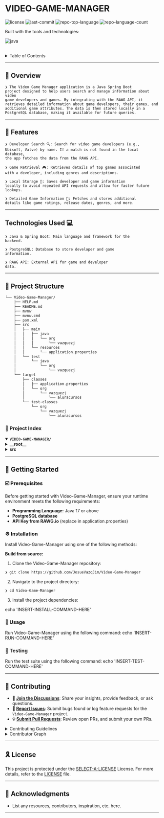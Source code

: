 <h1>VIDEO-GAME-MANAGER</h1>
<p align="left">
	<img src="https://img.shields.io/github/license/JosueVazqJim/Video-Game-Manager?style=flat-square&logo=opensourceinitiative&logoColor=white&color=0080ff" alt="license">
	<img src="https://img.shields.io/github/last-commit/JosueVazqJim/Video-Game-Manager?style=flat-square&logo=git&logoColor=white&color=0080ff" alt="last-commit">
	<img src="https://img.shields.io/github/languages/top/JosueVazqJim/Video-Game-Manager?style=flat-square&color=0080ff" alt="repo-top-language">
	<img src="https://img.shields.io/github/languages/count/JosueVazqJim/Video-Game-Manager?style=flat-square&color=0080ff" alt="repo-language-count">
</p>
<p align="left">Built with the tools and technologies:</p>
<p align="left">
	<img src="https://img.shields.io/badge/java-%23ED8B00.svg?style=flat-square&logo=openjdk&logoColor=white" alt="java">
</p>
</div>
<br clear="right">

<details><summary>Table of Contents</summary>

- [📍 Overview](#-overview)
- [👾 Features](#-features)
- [📁 Project Structure](#-project-structure)
  - [📂 Project Index](#-project-index)
- [🚀 Getting Started](#-getting-started)
  - [☑️ Prerequisites](#-prerequisites)
  - [⚙️ Installation](#-installation)
  - [🤖 Usage](#🤖-usage)
  - [🧪 Testing](#🧪-testing)
- [📌 Project Roadmap](#-project-roadmap)
- [🔰 Contributing](#-contributing)
- [🎗 License](#-license)
- [🙌 Acknowledgments](#-acknowledgments)

</details>
<hr>

## 📍 Overview

<code>❯ The Video Game Manager application is a Java Spring Boot project designed to help users search and manage information about video game developers and games. By integrating with the RAWG API, it retrieves detailed information about game developers, their games, and additional game attributes. The data is then stored locally in a PostgreSQL database, making it available for future queries.</code>

---

## 👾 Features

<code>❯ Developer Search 🔍: Search for video game developers (e.g., Ubisoft, Valve) by name. If a match is not found in the local database, the app fetches the data from the RAWG API.</code>

<code>❯ Game Retrieval 🎮: Retrieves details of top games associated with a developer, including genres and descriptions.</code>

<code>❯ Local Storage 💾: Saves developer and game information locally to avoid repeated API requests and allow for faster future lookups.</code>

<code>❯ Detailed Game Information 📝: Fetches and stores additional details like game ratings, release dates, genres, and more.</code>

---

## Technologies Used 💻

<code>❯ Java & Spring Boot: Main language and framework for the backend.</code>

<code>❯ PostgreSQL: Database to store developer and game information.</code>

<code>❯ RAWG API: External API for game and developer data.</code>

---

## 📁 Project Structure

```sh
└── Video-Game-Manager/
    ├── HELP.md
    ├── README.md
    ├── mvnw
    ├── mvnw.cmd
    ├── pom.xml
    ├── src
    │   ├── main
    │   │   ├── java
    │   │   │   └── org
    │   │   │       └── vazquezj
    │   │   └── resources
    │   │       └── application.properties
    │   └── test
    │       └── java
    │           └── org
    │               └── vazquezj
    └── target
        ├── classes
        │   ├── application.properties
        │   └── org
        │       └── vazquezj
        │           └── aluracursos
        └── test-classes
            └── org
                └── vazquezj
                    └── aluracursos
```


### 📂 Project Index
<details open>
	<summary><b><code>VIDEO-GAME-MANAGER/</code></b></summary>
	<details> <!-- __root__ Submodule -->
		<summary><b>__root__</b></summary>
		<blockquote>
			<table>
			<tr>
				<td><b><a href='https://github.com/JosueVazqJim/Video-Game-Manager/blob/master/mvnw'>mvnw</a></b></td>
				<td><code>❯ REPLACE-ME</code></td>
			</tr>
			<tr>
				<td><b><a href='https://github.com/JosueVazqJim/Video-Game-Manager/blob/master/mvnw.cmd'>mvnw.cmd</a></b></td>
				<td><code>❯ REPLACE-ME</code></td>
			</tr>
			</table>
		</blockquote>
	</details>
	<details> <!-- src Submodule -->
		<summary><b>src</b></summary>
		<blockquote>
			<details>
				<summary><b>main</b></summary>
				<blockquote>
					<details>
						<summary><b>java</b></summary>
						<blockquote>
							<details>
								<summary><b>org</b></summary>
								<blockquote>
									<details>
										<summary><b>vazquezj</b></summary>
										<blockquote>
											<details>
												<summary><b>aluracursos</b></summary>
												<blockquote>
													<details>
														<summary><b>gestorvideojuegos</b></summary>
														<blockquote>
															<table>
															<tr>
																<td><b><a href='https://github.com/JosueVazqJim/Video-Game-Manager/blob/master/src/main/java/org/vazquezj/aluracursos/gestorvideojuegos/GestorvideojuegosApplication.java'>GestorvideojuegosApplication.java</a></b></td>
																<td><code>❯ REPLACE-ME</code></td>
															</tr>
															</table>
															<details>
																<summary><b>main</b></summary>
																<blockquote>
																	<table>
																	<tr>
																		<td><b><a href='https://github.com/JosueVazqJim/Video-Game-Manager/blob/master/src/main/java/org/vazquezj/aluracursos/gestorvideojuegos/main/MainMenu.java'>MainMenu.java</a></b></td>
																		<td><code>❯ REPLACE-ME</code></td>
																	</tr>
																	</table>
																</blockquote>
															</details>
															<details>
																<summary><b>models</b></summary>
																<blockquote>
																	<table>
																	<tr>
																		<td><b><a href='https://github.com/JosueVazqJim/Video-Game-Manager/blob/master/src/main/java/org/vazquezj/aluracursos/gestorvideojuegos/models/Developer.java'>Developer.java</a></b></td>
																		<td><code>❯ REPLACE-ME</code></td>
																	</tr>
																	<tr>
																		<td><b><a href='https://github.com/JosueVazqJim/Video-Game-Manager/blob/master/src/main/java/org/vazquezj/aluracursos/gestorvideojuegos/models/DatosGame.java'>DatosGame.java</a></b></td>
																		<td><code>❯ REPLACE-ME</code></td>
																	</tr>
																	<tr>
																		<td><b><a href='https://github.com/JosueVazqJim/Video-Game-Manager/blob/master/src/main/java/org/vazquezj/aluracursos/gestorvideojuegos/models/DatosResDev.java'>DatosResDev.java</a></b></td>
																		<td><code>❯ REPLACE-ME</code></td>
																	</tr>
																	<tr>
																		<td><b><a href='https://github.com/JosueVazqJim/Video-Game-Manager/blob/master/src/main/java/org/vazquezj/aluracursos/gestorvideojuegos/models/DatosGenre.java'>DatosGenre.java</a></b></td>
																		<td><code>❯ REPLACE-ME</code></td>
																	</tr>
																	<tr>
																		<td><b><a href='https://github.com/JosueVazqJim/Video-Game-Manager/blob/master/src/main/java/org/vazquezj/aluracursos/gestorvideojuegos/models/DatosDeveloper.java'>DatosDeveloper.java</a></b></td>
																		<td><code>❯ REPLACE-ME</code></td>
																	</tr>
																	<tr>
																		<td><b><a href='https://github.com/JosueVazqJim/Video-Game-Manager/blob/master/src/main/java/org/vazquezj/aluracursos/gestorvideojuegos/models/Genero.java'>Genero.java</a></b></td>
																		<td><code>❯ REPLACE-ME</code></td>
																	</tr>
																	<tr>
																		<td><b><a href='https://github.com/JosueVazqJim/Video-Game-Manager/blob/master/src/main/java/org/vazquezj/aluracursos/gestorvideojuegos/models/Game.java'>Game.java</a></b></td>
																		<td><code>❯ REPLACE-ME</code></td>
																	</tr>
																	</table>
																</blockquote>
															</details>
															<details>
																<summary><b>repository</b></summary>
																<blockquote>
																	<table>
																	<tr>
																		<td><b><a href='https://github.com/JosueVazqJim/Video-Game-Manager/blob/master/src/main/java/org/vazquezj/aluracursos/gestorvideojuegos/repository/DeveloperRepository.java'>DeveloperRepository.java</a></b></td>
																		<td><code>❯ REPLACE-ME</code></td>
																	</tr>
																	</table>
																</blockquote>
															</details>
															<details>
																<summary><b>service</b></summary>
																<blockquote>
																	<table>
																	<tr>
																		<td><b><a href='https://github.com/JosueVazqJim/Video-Game-Manager/blob/master/src/main/java/org/vazquezj/aluracursos/gestorvideojuegos/service/IConvierteDatos.java'>IConvierteDatos.java</a></b></td>
																		<td><code>❯ REPLACE-ME</code></td>
																	</tr>
																	<tr>
																		<td><b><a href='https://github.com/JosueVazqJim/Video-Game-Manager/blob/master/src/main/java/org/vazquezj/aluracursos/gestorvideojuegos/service/ConvierteDatos.java'>ConvierteDatos.java</a></b></td>
																		<td><code>❯ REPLACE-ME</code></td>
																	</tr>
																	<tr>
																		<td><b><a href='https://github.com/JosueVazqJim/Video-Game-Manager/blob/master/src/main/java/org/vazquezj/aluracursos/gestorvideojuegos/service/ConsumoAPI.java'>ConsumoAPI.java</a></b></td>
																		<td><code>❯ REPLACE-ME</code></td>
																	</tr>
																	</table>
																</blockquote>
															</details>
														</blockquote>
													</details>
												</blockquote>
											</details>
										</blockquote>
									</details>
								</blockquote>
							</details>
						</blockquote>
					</details>
				</blockquote>
			</details>
			<details>
				<summary><b>test</b></summary>
				<blockquote>
					<details>
						<summary><b>java</b></summary>
						<blockquote>
							<details>
								<summary><b>org</b></summary>
								<blockquote>
									<details>
										<summary><b>vazquezj</b></summary>
										<blockquote>
											<details>
												<summary><b>aluracursos</b></summary>
												<blockquote>
													<details>
														<summary><b>gestorvideojuegos</b></summary>
														<blockquote>
															<table>
															<tr>
																<td><b><a href='https://github.com/JosueVazqJim/Video-Game-Manager/blob/master/src/test/java/org/vazquezj/aluracursos/gestorvideojuegos/GestorvideojuegosApplicationTests.java'>GestorvideojuegosApplicationTests.java</a></b></td>
																<td><code>❯ REPLACE-ME</code></td>
															</tr>
															</table>
														</blockquote>
													</details>
												</blockquote>
											</details>
										</blockquote>
									</details>
								</blockquote>
							</details>
						</blockquote>
					</details>
				</blockquote>
			</details>
		</blockquote>
	</details>
</details>

---
## 🚀 Getting Started

### ☑️ Prerequisites

Before getting started with Video-Game-Manager, ensure your runtime environment meets the following requirements:

- **Programming Language:** Java 17 or above
- **PostgreSQL database**
- **API Key from RAWG.io** (replace in application.properties)

### ⚙️ Installation

Install Video-Game-Manager using one of the following methods:

**Build from source:**

1. Clone the Video-Game-Manager repository:
```sh
❯ git clone https://github.com/JosueVazqJim/Video-Game-Manager
```

2. Navigate to the project directory:
```sh
❯ cd Video-Game-Manager
```

3. Install the project dependencies:

echo 'INSERT-INSTALL-COMMAND-HERE'



### 🤖 Usage
Run Video-Game-Manager using the following command:
echo 'INSERT-RUN-COMMAND-HERE'

### 🧪 Testing
Run the test suite using the following command:
echo 'INSERT-TEST-COMMAND-HERE'

---

## 🔰 Contributing

- **💬 [Join the Discussions](https://github.com/JosueVazqJim/Video-Game-Manager/discussions)**: Share your insights, provide feedback, or ask questions.
- **🐛 [Report Issues](https://github.com/JosueVazqJim/Video-Game-Manager/issues)**: Submit bugs found or log feature requests for the `Video-Game-Manager` project.
- **💡 [Submit Pull Requests](https://github.com/JosueVazqJim/Video-Game-Manager/blob/main/CONTRIBUTING.md)**: Review open PRs, and submit your own PRs.

<details closed>
<summary>Contributing Guidelines</summary>

1. **Fork the Repository**: Start by forking the project repository to your github account.
2. **Clone Locally**: Clone the forked repository to your local machine using a git client.
   ```sh
   git clone https://github.com/JosueVazqJim/Video-Game-Manager
   ```
3. **Create a New Branch**: Always work on a new branch, giving it a descriptive name.
   ```sh
   git checkout -b new-feature-x
   ```
4. **Make Your Changes**: Develop and test your changes locally.
5. **Commit Your Changes**: Commit with a clear message describing your updates.
   ```sh
   git commit -m 'Implemented new feature x.'
   ```
6. **Push to github**: Push the changes to your forked repository.
   ```sh
   git push origin new-feature-x
   ```
7. **Submit a Pull Request**: Create a PR against the original project repository. Clearly describe the changes and their motivations.
8. **Review**: Once your PR is reviewed and approved, it will be merged into the main branch. Congratulations on your contribution!
</details>

<details closed>
<summary>Contributor Graph</summary>
<br>
<p align="left">
   <a href="https://github.com{/JosueVazqJim/Video-Game-Manager/}graphs/contributors">
      <img src="https://contrib.rocks/image?repo=JosueVazqJim/Video-Game-Manager">
   </a>
</p>
</details>

---

## 🎗 License

This project is protected under the [SELECT-A-LICENSE](https://choosealicense.com/licenses) License. For more details, refer to the [LICENSE](https://choosealicense.com/licenses/) file.

---

## 🙌 Acknowledgments

- List any resources, contributors, inspiration, etc. here.

---
